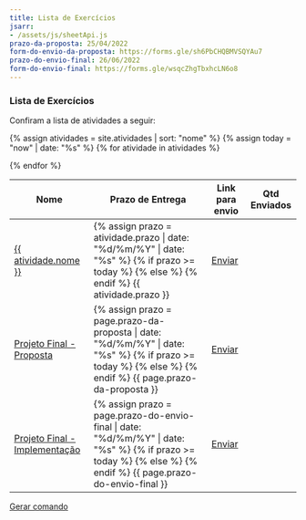 ```yaml
---
title: Lista de Exercícios
jsarr:
- /assets/js/sheetApi.js
prazo-da-proposta: 25/04/2022
form-do-envio-da-proposta: https://forms.gle/sh6PbCHQBMVSQYAu7
prazo-do-envio-final: 26/06/2022
form-do-envio-final: https://forms.gle/wsqcZhgTbxhcLN6o8
---
```


### Lista de Exercícios


Confiram a lista de atividades a seguir:

<table>
 <thead>
    <tr>
        <th> Nome </th>
        <th> Prazo de Entrega </th>
        <th> Link para envio </th>
        <th> Qtd Enviados </th>
    </tr>
 </thead>
 <tbody>


{% assign atividades = site.atividades | sort: "nome" %}
{% assign today = "now" | date: "%s" %} 
{% for atividade in atividades %}
    <tr>
        <td> <a href="{{ atividade.url | relative_url }}" target="_blank">{{  atividade.nome }}</a></td>
        <td>
        {% assign prazo = atividade.prazo | date: "%d/%m/%Y" | date: "%s" %}
        {% if prazo >= today %}
        <span class="label label-green">
        {% else %}
         <span class="label label-red">
        {% endif %}
        {{ atividade.prazo }}</span></td>
        <td> <a href="{{ atividade.link}}" class="btn" target="_blank">Enviar</a></td>
        <td> <span id="pp{{ atividade.numero }}"></span> </td>
    </tr>
{% endfor %}
    <tr>
        <td><a href="{{ 'projeto_final'| relative_url }}" target="_blank"> Projeto Final - Proposta</a></td>
        <td>
        {% assign prazo = page.prazo-da-proposta | date: "%d/%m/%Y" | date: "%s" %}
        {% if prazo >= today %}
        <span class="label label-green">
        {% else %}
         <span class="label label-red">
        {% endif %}
         {{ page.prazo-da-proposta }} </span></td>
        <td> <a href="{{ page.form-do-envio-da-proposta}}" target="_blank" class="btn">Enviar</a></td>
        <td> <span id="pp"></span> </td>
    </tr>
    <tr>
        <td><a href="{{ 'projeto_final' | relative_url }}" target="_blank"> Projeto Final - Implementação</a></td>
        <td>
        {% assign prazo = page.prazo-do-envio-final | date: "%d/%m/%Y" | date: "%s" %}
        {% if prazo >= today %}
        <span class="label label-green">
        {% else %}
         <span class="label label-red">
        {% endif %}
         {{ page.prazo-do-envio-final }} </span></td>
        <td> <a href="{{ page.form-do-envio-final }}" class="btn">Enviar</a></td>
        <td> <span id="pp"></span> </td>
    </tr>


  </tbody>
</table>

<a href="comando" class="btn">Gerar comando</a>
